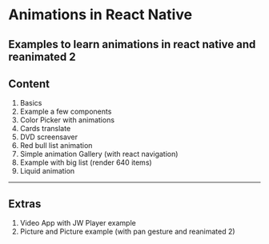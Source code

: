 # Animations in React Native

## Examples to learn animations in react native and reanimated 2

## Content

1. Basics
2. Example a few components
3. Color Picker with animations
4. Cards translate
5. DVD screensaver
6. Red bull list animation
7. Simple animation Gallery (with react navigation)
8. Example with big list (render 640 items)
9. Liquid animation

---

## Extras

1. Video App with JW Player example
2. Picture and Picture example (with pan gesture and reanimated 2)
